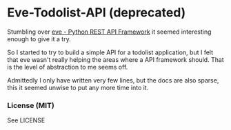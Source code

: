# Eve-Todolist-API (deprecated)
Stumbling over [eve - Python REST API Framework](http://python-eve.org/) it
seemed interesting enough to give it a try.

So I started to try to build a simple API for a todolist application, but I
felt that eve wasn't really helping the areas where a API framework should.
That is the level of abstraction to me seems off.

Admittedly I only have written very few lines, but the docs are also sparse,
this it seemed unwise to put any more time into it.


### License (MIT)
See LICENSE
